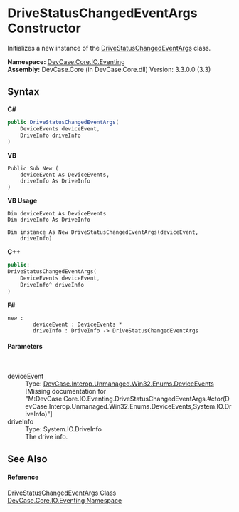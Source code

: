 # DriveStatusChangedEventArgs Constructor 
 

Initializes a new instance of the <a href="T_DevCase_Core_IO_Eventing_DriveStatusChangedEventArgs">DriveStatusChangedEventArgs</a> class.

**Namespace:**&nbsp;<a href="N_DevCase_Core_IO_Eventing">DevCase.Core.IO.Eventing</a><br />**Assembly:**&nbsp;DevCase.Core (in DevCase.Core.dll) Version: 3.3.0.0 (3.3)

## Syntax

**C#**<br />
``` C#
public DriveStatusChangedEventArgs(
	DeviceEvents deviceEvent,
	DriveInfo driveInfo
)
```

**VB**<br />
``` VB
Public Sub New ( 
	deviceEvent As DeviceEvents,
	driveInfo As DriveInfo
)
```

**VB Usage**<br />
``` VB Usage
Dim deviceEvent As DeviceEvents
Dim driveInfo As DriveInfo

Dim instance As New DriveStatusChangedEventArgs(deviceEvent, 
	driveInfo)
```

**C++**<br />
``` C++
public:
DriveStatusChangedEventArgs(
	DeviceEvents deviceEvent, 
	DriveInfo^ driveInfo
)
```

**F#**<br />
``` F#
new : 
        deviceEvent : DeviceEvents * 
        driveInfo : DriveInfo -> DriveStatusChangedEventArgs
```


#### Parameters
&nbsp;<dl><dt>deviceEvent</dt><dd>Type: <a href="T_DevCase_Interop_Unmanaged_Win32_Enums_DeviceEvents">DevCase.Interop.Unmanaged.Win32.Enums.DeviceEvents</a><br />\[Missing <param name="deviceEvent"/> documentation for "M:DevCase.Core.IO.Eventing.DriveStatusChangedEventArgs.#ctor(DevCase.Interop.Unmanaged.Win32.Enums.DeviceEvents,System.IO.DriveInfo)"\]</dd><dt>driveInfo</dt><dd>Type: System.IO.DriveInfo<br />The drive info.</dd></dl>

## See Also


#### Reference
<a href="T_DevCase_Core_IO_Eventing_DriveStatusChangedEventArgs">DriveStatusChangedEventArgs Class</a><br /><a href="N_DevCase_Core_IO_Eventing">DevCase.Core.IO.Eventing Namespace</a><br />